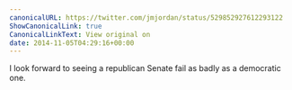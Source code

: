 ```yaml
---
canonicalURL: https://twitter.com/jmjordan/status/529852927612293122
ShowCanonicalLink: true
CanonicalLinkText: View original on
date: 2014-11-05T04:29:16+00:00
---
```

I look forward to seeing a republican  Senate fail as badly as a democratic one.